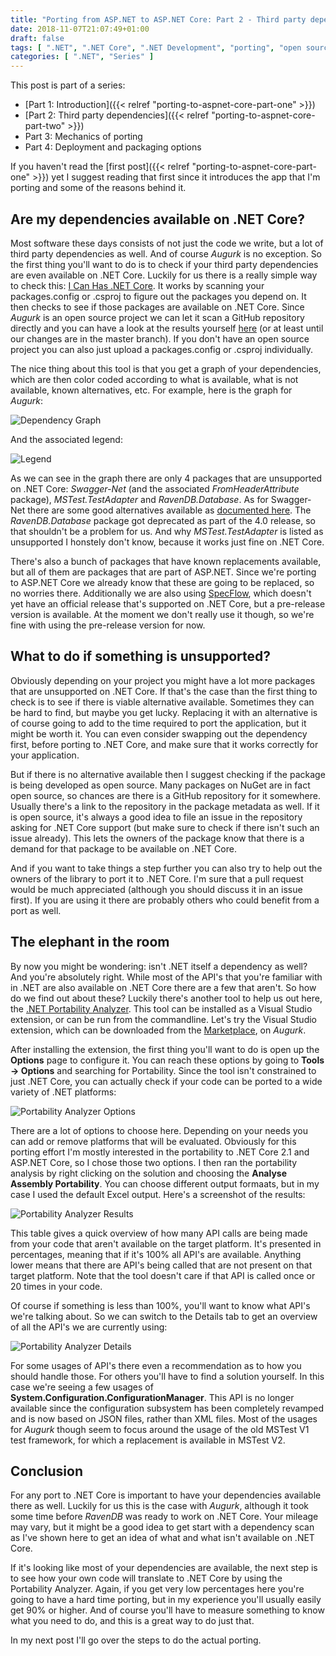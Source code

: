 ```yaml
---
title: "Porting from ASP.NET to ASP.NET Core: Part 2 - Third party dependencies"
date: 2018-11-07T21:07:49+01:00
draft: false
tags: [ ".NET", ".NET Core", ".NET Development", "porting", "open source" ]
categories: [ ".NET", "Series" ]
---
```


This post is part of a series:

- [Part 1: Introduction]({{< relref "porting-to-aspnet-core-part-one" >}})
- [Part 2: Third party dependencies]({{< relref "porting-to-aspnet-core-part-two" >}})
- Part 3: Mechanics of porting
- Part 4: Deployment and packaging options 

If you haven't read the [first post]({{< relref "porting-to-aspnet-core-part-one" >}}) yet I suggest reading that first since it introduces the app that I'm porting and some of the reasons behind it.

## Are my dependencies available on .NET Core?
Most software these days consists of not just the code we write, but a lot of third party dependencies as well. And of course *Augurk* is no exception. So the first thing you'll want to do is to check if your third party dependencies are even available on .NET Core. Luckily for us there is a really simple way to check this: [I Can Has .NET Core](https://icanhasdot.net/). It works by scanning your packages.config or .csproj to figure out the packages you depend on. It then checks to see if those packages are available on .NET Core. Since *Augurk* is an open source project we can let it scan a GitHub repository directly and you can have a look at the results yourself [here](https://icanhasdot.net/result?github=Augurk~2FAugurk) (or at least until our changes are in the master branch). If you don't have an open source project you can also just upload a packages.config or .csproj individually.

The nice thing about this tool is that you get a graph of your dependencies, which are then color coded according to what is available, what is not available, known alternatives, etc. For example, here is the graph for *Augurk*:

![Dependency Graph](/img/porting-to-aspnet-core/dependency-graph.png)

And the associated legend:

![Legend](/img/porting-to-aspnet-core/legend.png)

As we can see in the graph there are only 4 packages that are unsupported on .NET Core: *Swagger-Net* (and the associated *FromHeaderAttribute* package), *MSTest.TestAdapter* and *RavenDB.Database*. As for Swagger-Net there are some good alternatives available as [documented here](https://docs.microsoft.com/en-us/aspnet/core/tutorials/web-api-help-pages-using-swagger?view=aspnetcore-2.1). The *RavenDB.Database* package got deprecated as part of the 4.0 release, so that shouldn't be a problem for us. And why *MSTest.TestAdapter* is listed as unsupported I honstely don't know, because it works just fine on .NET Core.

There's also a bunch of packages that have known replacements available, but all of them are packages that are part of ASP.NET. Since we're porting to ASP.NET Core we already know that these are going to be replaced, so no worries there. Additionally we are also using [SpecFlow](https://specflow.org/), which doesn't yet have an official release that's supported on .NET Core, but a pre-release version is available. At the moment we don't really use it though, so we're fine with using the pre-release version for now.

## What to do if something is unsupported?
Obviously depending on your project you might have a lot more packages that are unsupported on .NET Core. If that's the case than the first thing to check is to see if there is viable alternative available. Sometimes they can be hard to find, but maybe you get lucky. Replacing it with an alternative is of course going to add to the time required to port the application, but it might be worth it. You can even consider swapping out the dependency first, before porting to .NET Core, and make sure that it works correctly for your application.

But if there is no alternative available then I suggest checking if the package is being developed as open source. Many packages on NuGet are in fact open source, so chances are there is a GitHub repository for it somewhere. Usually there's a link to the repository in the package metadata as well. If it is open source, it's always a good idea to file an issue in the repository asking for .NET Core support (but make sure to check if there isn't such an issue already). This lets the owners of the package know that there is a demand for that package to be available on .NET Core.

And if you want to take things a step further you can also try to help out the owners of the library to port it to .NET Core. I'm sure that a pull request would be much appreciated (although you should discuss it in an issue first). If you are using it there are probably others who could benefit from a port as well.

## The elephant in the room
By now you might be wondering: isn't .NET itself a dependency as well? And you're absolutely right. While most of the API's that you're familiar with in .NET are also available on .NET Core there are a few that aren't. So how do we find out about these? Luckily there's another tool to help us out here, the [.NET Portability Analyzer](https://docs.microsoft.com/en-us/dotnet/standard/analyzers/portability-analyzer). This tool can be installed as a Visual Studio extension, or can be run from the commandline. Let's try the Visual Studio extension, which can be downloaded from the [Marketplace](https://marketplace.visualstudio.com/items?itemName=ConnieYau.NETPortabilityAnalyzer), on *Augurk*.

After installing the extension, the first thing you'll want to do is open up the **Options** page to configure it. You can reach these options by going to **Tools -> Options** and searching for Portability. Since the tool isn't constrained to just .NET Core, you can actually check if your code can be ported to a wide variety of .NET platforms:

![Portability Analyzer Options](/img/porting-to-aspnet-core/portability-analyzer-options.png)

There are a lot of options to choose here. Depending on your needs you can add or remove platforms that will be evaluated. Obviously for this porting effort I'm mostly interested in the portability to .NET Core 2.1 and ASP.NET Core, so I chose those two options. I then ran the portability analysis by right clicking on the solution and choosing the **Analyse Assembly Portability**. You can choose different output formaats, but in my case I used the default Excel output. Here's a screenshot of the results:

![Portability Analyzer Results](/img/porting-to-aspnet-core/portability-analyzer-results.png)

This table gives a quick overview of how many API calls are being made from your code that aren't available on the target platform. It's presented in percentages, meaning that if it's 100% all API's are available. Anything lower means that there are API's being called that are not present on that target platform. Note that the tool doesn't care if that API is called once or 20 times in your code.

Of course if something is less than 100%, you'll want to know what API's we're talking about. So we can switch to the Details tab to get an overview of all the API's we are currently using:

![Portability Analyzer Details](/img/porting-to-aspnet-core/portability-analyzer-details.png)

For some usages of API's there even a recommendation as to how you should handle those. For others you'll have to find a solution yourself. In this case we're seeing a few usages of **System.Configuration.ConfigurationManager**. This API is no longer available since the configuration subsystem has been completely revamped and is now based on JSON files, rather than XML files. Most of the usages for *Augurk* though seem to focus around the usage of the old MSTest V1 test framework, for which a replacement is available in MSTest V2.

## Conclusion
For any port to .NET Core is important to have your dependencies available there as well. Luckily for us this is the case with *Augurk*, although it took some time before *RavenDB* was ready to work on .NET Core. Your mileage may vary, but it might be a good idea to get start with a dependency scan as I've shown here to get an idea of what and what isn't available on .NET Core.

If it's looking like most of your dependencies are available, the next step is to see how your own code will translate to .NET Core by using the Portability Analyzer. Again, if you get very low percentages here you're going to have a hard time porting, but in my experience you'll usually easily get 90% or higher. And of course you'll have to measure something to know what you need to do, and this is a great way to do just that.

In my next post I'll go over the steps to do the actual porting.